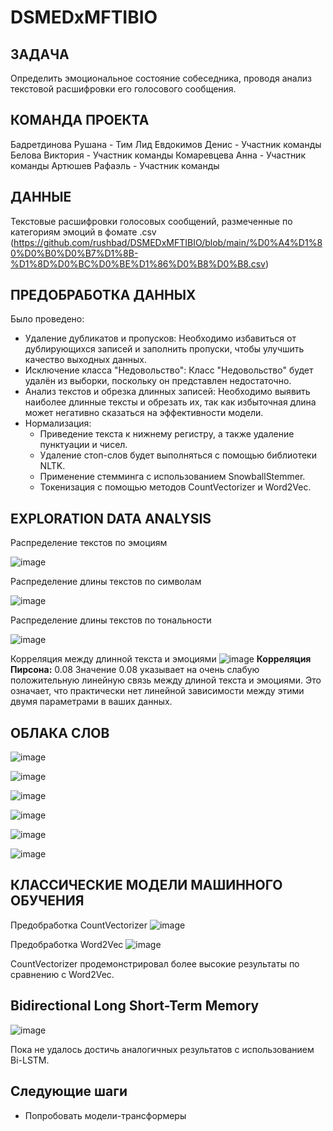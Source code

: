# DSMEDxMFTIBIO
## ЗАДАЧА
Определить эмоциональное состояние собеседника, проводя анализ текстовой расшифровки его голосового сообщения.

## КОМАНДА ПРОЕКТА
Бадретдинова Рушана - Тим Лид
Евдокимов Денис - Участник команды
Белова Виктория - Участник команды
Комаревцева Анна - Участник команды
Артюшев Рафаэль - Участник команды

## ДАННЫЕ
Текстовые расшифровки голосовых сообщений, размеченные по категориям эмоций в фомате .csv (https://github.com/rushbad/DSMEDxMFTIBIO/blob/main/%D0%A4%D1%80%D0%B0%D0%B7%D1%8B-%D1%8D%D0%BC%D0%BE%D1%86%D0%B8%D0%B8.csv)

## ПРЕДОБРАБОТКА ДАННЫХ 
Было проведено: 
 - Удаление дубликатов и пропусков:
Необходимо избавиться от дублирующихся записей и заполнить пропуски, чтобы улучшить качество выходных данных.
 - Исключение класса "Недовольство":
Класс "Недовольство" будет удалён из выборки, поскольку он представлен недостаточно.
 - Анализ текстов и обрезка длинных записей:
Необходимо выявить наиболее длинные тексты и обрезать их, так как избыточная длина может негативно сказаться на эффективности модели.
 - Нормализация:
    -  Приведение текста к нижнему регистру, а также удаление пунктуации и чисел.
    -  Удаление стоп-слов будет выполняться с помощью библиотеки NLTK.
    -  Применение стемминга с использованием SnowballStemmer.
    -  Токенизация с помощью методов CountVectorizer и Word2Vec.

## EXPLORATION DATA ANALYSIS
Распределение текстов по эмоциям

![image](https://github.com/user-attachments/assets/6cb8cc65-6f2b-4799-b429-9364a920c4a3)

Распределение длины текстов по символам

![image](https://github.com/user-attachments/assets/b3564f68-45c6-4218-a05c-ee514484a941)

Распределение длины текстов по тональности

![image](https://github.com/user-attachments/assets/068af01e-432f-484f-94a4-5b65741d357e)

Корреляция между длинной текста и эмоциями 
![image](https://github.com/user-attachments/assets/1a4ff72d-0bc7-4428-a92b-f9f27d34eea1)
**Корреляция Пирсона:** 0.08
Значение 0.08 указывает на очень слабую положительную линейную связь между длиной текста и эмоциями. Это означает, что практически нет линейной зависимости между этими двумя параметрами в ваших данных.

## ОБЛАКА СЛОВ
![image](https://github.com/user-attachments/assets/d054f52a-18de-40f2-9c41-7503be09b92a)

![image](https://github.com/user-attachments/assets/6ce73ea8-481e-40fd-8eec-07466bf8d30a)

![image](https://github.com/user-attachments/assets/83720df5-8762-4359-b4f8-0de985b74d4f)

![image](https://github.com/user-attachments/assets/f93f095d-d6ee-4eb7-8768-425b18501760)

![image](https://github.com/user-attachments/assets/ee34d6e9-83e8-4964-a083-a9879418e13c)

![image](https://github.com/user-attachments/assets/fe41eab3-f5ab-4472-a5cd-aa19b7afd593)

## КЛАССИЧЕСКИЕ МОДЕЛИ МАШИННОГО ОБУЧЕНИЯ 
Предобработка CountVectorizer 
![image](https://github.com/user-attachments/assets/71264a0b-cccd-4155-a4ca-af6533a21864)

Предобработка Word2Vec
![image](https://github.com/user-attachments/assets/0f597dfd-1840-4587-9fe2-ad1d4c39b3db)

CountVectorizer продемонстрировал более высокие результаты по сравнению с Word2Vec.

## Bidirectional Long Short-Term Memory
![image](https://github.com/user-attachments/assets/5e8c2acd-d574-40fb-820d-778633577091)

Пока не удалось достичь аналогичных результатов с использованием Bi-LSTM.

## Следующие шаги
- Попробовать модели-трансформеры 

